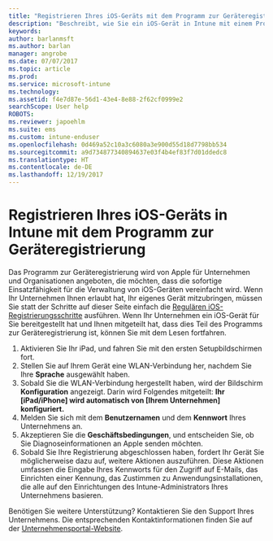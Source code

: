 ```yaml
---
title: "Registrieren Ihres iOS-Geräts mit dem Programm zur Geräteregistrierung | Microsoft-Dokumentation"
description: "Beschreibt, wie Sie ein iOS-Gerät in Intune mit einem Programm zur Geräteregistrierung registrieren"
keywords: 
author: barlanmsft
ms.author: barlan
manager: angrobe
ms.date: 07/07/2017
ms.topic: article
ms.prod: 
ms.service: microsoft-intune
ms.technology: 
ms.assetid: f4e7d87e-56d1-43e4-8e88-2f62cf0999e2
searchScope: User help
ROBOTS: 
ms.reviewer: japoehlm
ms.suite: ems
ms.custom: intune-enduser
ms.openlocfilehash: 0d469a52c10a3c6080a3e900d55d18d7798bb534
ms.sourcegitcommit: a9d734877340894637e03f4b4ef83f7d01ddedc8
ms.translationtype: HT
ms.contentlocale: de-DE
ms.lasthandoff: 12/19/2017
---
```

# <a name="enroll-your-ios-device-in-intune-with-the-device-enrollment-program"></a>Registrieren Ihres iOS-Geräts in Intune mit dem Programm zur Geräteregistrierung

Das Programm zur Geräteregistrierung wird von Apple für Unternehmen und Organisationen angeboten, die möchten, dass die sofortige Einsatzfähigkeit für die Verwaltung von iOS-Geräten vereinfacht wird. Wenn Ihr Unternehmen Ihnen erlaubt hat, Ihr eigenes Gerät mitzubringen, müssen Sie statt der Schritte auf dieser Seite einfach die [Regulären iOS-Registrierungsschritte](enroll-your-device-in-intune-ios.md) ausführen. Wenn Ihr Unternehmen ein iOS-Gerät für Sie bereitgestellt hat und Ihnen mitgeteilt hat, dass dies Teil des Programms zur Geräteregistrierung ist, können Sie mit dem Lesen fortfahren.

1.  Aktivieren Sie Ihr iPad, und fahren Sie mit den ersten Setupbildschirmen fort.
2.  Stellen Sie auf Ihrem Gerät eine WLAN-Verbindung her, nachdem Sie Ihre **Sprache** ausgewählt haben.
3.  Sobald Sie die WLAN-Verbindung hergestellt haben, wird der Bildschirm **Konfiguration** angezeigt. Darin wird Folgendes mitgeteilt: **Ihr [iPad/iPhone] wird automatisch von [Ihrem Unternehmen] konfiguriert.**
4.  Melden Sie sich mit dem **Benutzernamen** und dem **Kennwort** Ihres Unternehmens an.
5.  Akzeptieren Sie die **Geschäftsbedingungen**, und entscheiden Sie, ob Sie Diagnoseinformationen an Apple senden möchten.
6.  Sobald Sie Ihre Registrierung abgeschlossen haben, fordert Ihr Gerät Sie möglicherweise dazu auf, weitere Aktionen auszuführen. Diese Aktionen umfassen die Eingabe Ihres Kennworts für den Zugriff auf E-Mails, das Einrichten einer Kennung, das Zustimmen zu Anwendungsinstallationen, die alle auf den Einrichtungen des Intune-Administrators Ihres Unternehmens basieren.

Benötigen Sie weitere Unterstützung? Kontaktieren Sie den Support Ihres Unternehmens. Die entsprechenden Kontaktinformationen finden Sie auf der [Unternehmensportal-Website](https://portal.manage.microsoft.com#HelpDeskDialog).
